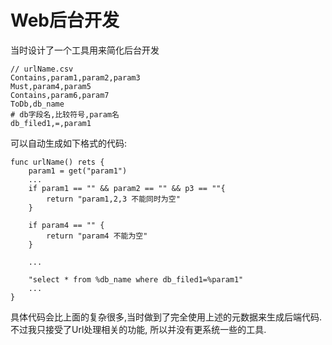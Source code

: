 # Web后台开发

当时设计了一个工具用来简化后台开发

```
// urlName.csv 
Contains,param1,param2,param3
Must,param4,param5
Contains,param6,param7
ToDb,db_name
# db字段名,比较符号,param名
db_filed1,=,param1

```

可以自动生成如下格式的代码:

```
func urlName() rets {
	param1 = get("param1")
	...
	if param1 == "" && param2 == "" && p3 == ""{
		return "param1,2,3 不能同时为空"
	}

	if param4 == "" {
		return "param4 不能为空"
	}

	...

	"select * from %db_name where db_filed1=%param1"
	...
}
```

具体代码会比上面的复杂很多,当时做到了完全使用上述的元数据来生成后端代码.不过我只接受了Url处理相关的功能,
所以并没有更系统一些的工具.

